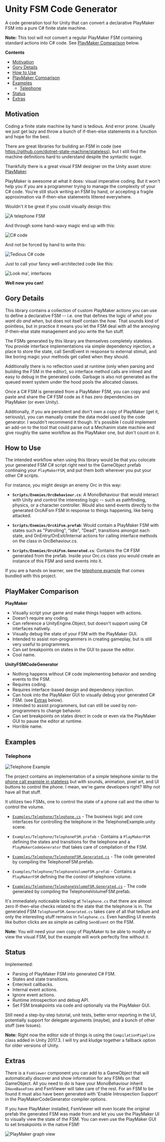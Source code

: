 # Unity FSM Code Generator
A code generation tool for Unity that can convert a declarative PlayMaker FSM into a pure C# finite state machine.

**Note:** This tool will not convert a regular PlayMaker FSM containing standard actions into C# code. See [PlayMaker Comparison](#playmaker-comparison) below.

**Contents**
* [Motivation](#motivation)
* [Gory Details](#gory-details)
* [How to Use](#how-to-use)
* [PlayMaker Comparison](#playmaker-comparison)
* [Examples](#examples)
  * [Telephone](#telephone)
* [Status](#status)
* [Extras](#extras)

## Motivation

Coding a finite state machine by hand is tedious. And error prone. Usually we just get lazy and throw a bunch of if-then-else statements in a function and hope for the best.

There are great libraries for building an FSM in code (see <https://github.com/dotnet-state-machine/stateless>), but I still find the machine definitions hard to understand despite the syntactic sugar.

Thankfully there is a great visual FSM designer on the Unity asset store: [PlayMaker](https://www.assetstore.unity3d.com/en/#!/content/368).

PlayMaker is awesome at what it does: visual imperative coding. But it won't help you if you are a programmer trying to manage the complexity of your C# code. You're still stuck writing an FSM by hand, or accepting a fragile approximation via if-then-else statements littered everywhere.

Wouldn't it be great if you could visually design this:

![A telephone FSM](Docs/telephone_playmaker_fsm_v02.PNG)

And through some hand-wavy magic end up with this:

![C# code](Docs/telephone_code_1_v03.png)

And not be forced by hand to write this:

![Tedious C# code](Docs/telephone_code_2_v02.png)

Just to call your fancy well-architected code like this:

![Look ma', interfaces](Docs/telephone_code_3_v02.png)

**Well now you can!**

## Gory Details

This library contains a collection of custom PlayMaker actions you can use to define a declarative FSM -- i.e. one that defines the logic of *what you want do and when*, but does not itself contain the *how*. That sounds kind of pointless, but in practice it means you let the FSM deal with all the annoying if-then-else state management and you write the fun stuff.

The FSMs generated by this library are themselves completely stateless. You provide interface implementations via simple dependency injection, a place to store the state, call SendEvent in response to external stimuli, and like boring magic your methods get called when they should.

Additionally there is no reflection used at runtime (only when parsing and building the FSM in the editor), so interface method calls are inlined and easy to debug in the generated code. Garbage is also not generated as the queued event system under the hood pools the allocated classes.

Once a C# FSM is generated from a PlayMaker FSM, you can copy and paste and share the C# FSM code as it has zero dependencies on PlayMaker (or even Unity). 

Additionally, if you are persistent and don't own a copy of PlayMaker (get it, seriously), you can manually create the data model used by the code generator. I wouldn't recommend it though. It's possible I could implement an add-on to the tool that could parse out a Mechanim state machine and give roughly the same workflow as the PlayMaker one, but don't count on it.

## How to Use

The intended workflow when using this library would be that you colocate your generated FSM C# script right next to the GameObject prefab continaing your `PlayMakerFSM`, and put them both wherever you put your other C# scripts.

For instance, you might design an enemy Orc in this way:

- **`Scripts/Enemies/OrcBehaviour.cs`**: A MonoBehaviour that would interact with Unity and control the interesting logic -- such as pathfinding, physics, or a character controller. Would also send events directly to the generated OrcAiFsm FSM in response to things happening, like being attacked.

- **`Scripts/Enemies/OrcAiFsm.prefab`**: Would contain a PlayMaker FSM with states such as "Patrolling", "Idle", "Dead", transitions amongst each state, and OnEntry/OnExit/Internal actions for calling interface methods on the class in OrcBehaviour.cs.
    
- **`Scripts/Enemies/OrcAiFsm.Generated.cs`**: Contains the C# FSM generated from the prefab. Inside your Orc.cs class you would create an instance of this FSM and send events into it.

If you are a hands on learner, see the [telephone example](#telephone) that comes bundled with this project.

## PlayMaker Comparison

**PlayMaker**
- Visually script your game and make things happen with actions.
- Doesn't require any coding.
- Can reference a UnityEngine.Object, but doesn't support using C# interfaces natively.
- Visually debug the state of your FSM with the PlayMaker GUI.
- Intended to assist non-programmers in creating gameplay, but is still very useful to programmers.
- Can set breakpoints on states in the GUI to pause the editor.
- Cool name.

**UnityFSMCodeGenerator**
- Nothing happens without C# code implementing behavior and sending events to the FSM.
- Requires coding.
- Requires interface-based design and dependency injection.
- Can hook into the PlayMaker GUI to visually debug your generated C# FSM. (see [Extras](#extras) below).
- Intended to assist programmers, but can still be used by non-programmers to change behavior.
- Can set breakpoints on states direct in code or even via the PlayMaker GUI to pause the editor at runtime.
- Horrible name.

## Examples

### Telephone

![Telephone Example](Docs/telephone_scene_v02.png)

The project contains an implementation of a simple telephone similar to the [phone call example in stateless](https://github.com/dotnet-state-machine/stateless/blob/dev/example/TelephoneCallExample/PhoneCall.cs) but with sounds, animation, pixel art, and UI buttons to control the phone. I mean, we're game developers right? Why not have all that stuff.

It utilizes two FSMs, one to control the state of a phone call and the other to control the volume.

- [`Examples/Telephone/Telephone.cs`](UnityFSMCodeGenerator/Examples/Telephone/Telephone.cs) - The business logic and core interfaces for controlling the telephone in the TelephoneExample.unity scene.

- `Examples/Telephone/TelephoneFSM.prefab` - Contains a `PlayMakerFSM` defining the states and transitions for the telephone and a `PlayMakerCodeGenerator` that takes care of compilation of the FSM.

- [`Examples/Telephone/TelephoneFSM.Generated.cs`](UnityFSMCodeGenerator/Examples/Telephone/TelephoneFSM.Generated.cs) - The code generated by compiling the TelephoneFSM.prefab.

- `Examples/Telephone/TelephoneVolumeFSM.prefab` - Contains a `PlayMakerFSM` defining the the control of telephone volume.

- [`Examples/Telephone/TelephoneVolumeFSM.Generated.cs`](UnityFSMCodeGenerator/Examples/Telephone/TelephoneVolumeFSM.Generated.cs) - The code generated by compiling the TelephoneVolumeFSM.prefab.

It's immediately noticeable looking at `Telephone.cs` that there are almost zero if-then-else checks related to the state that the telephone is in. The generated FSM `TelephoneFSM.Generated.cs` takes care of all that tedium and only the interesting stuff remains in `Telephone.cs`. Even handling UI events like button clicks are as simple as calling `SendEvent` on the FSM.

**Note:** You will need your own copy of PlayMaker to be able to modify or view the visual FSM, but the example will work perfectly fine without it. 

## Status

Implemented:
- Parsing of PlayMaker FSM into generated C# FSM.
- States and state transitions.
- Enter/exit callbacks.
- Internal event actions.
- Ignore event actions.
- Runtime introspection and debug API.
- Set FSM breakpoints via code and optionally via the PlayMaker GUI.

Still need a step-by-step tutorial, unit tests, better error reporting in the UI, potentially support for delegate arguments (maybe), and a bunch of other stuff (see Issues).

**Note:** Right now the editor side of things is using the `CompilationPipeline` class added in Unity 2017.3. I will try and kludge together a fallback option for older versions of Unity.

## Extras

There is a `FsmViewer` component you can add to a GameObject that will automatically discover and show information for any FSMs on that GameObject. All you need to do is have your MonoBehaviour inherit `IHaveBaseFsms` and FsmViewer will take care of the rest. For an FSM to be found it must also have been generated with 'Enable Introspection Support' in the PlayMakerCodeGenerator compiler options.

If you have PlayMaker installed, FsmViewer will even locate the original prefab the generated FSM was made from and let you use the PlayMaker UI to visually view the state of the FSM. You can even use the PlayMaker GUI to set breakpoints in the native FSM!

![PlayMaker graph view](Docs/fsmviewer_1_v01.PNG)
